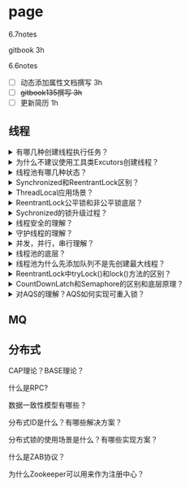 # page

6.7notes

gitbook 3h



6.6notes

* [ ] 动态添加属性文档撰写 3h
* [ ] ~~gitbook135撰写 3h~~
* [ ] 更新简历 1h

## 线程

<details>

<summary>有哪几种创建线程执行任务？</summary>

```
// 继承Thread类，重写run方法
// 实现Runnable接口，实现run方法
// 实现Callable接口，实现call方法，传入FutureTask类，可以获取线程返回值
// 线程池创建

线程状态：
NEW 
RUNNABLE
BLOCKED
WAITING
TIMED_WAITING
TERMINATED
```

</details>

<details>

<summary>为什么不建议使用工具类Excutors创建线程？</summary>

<pre><code>Executors.newSingleThreadExecutor();
Executors.newFixedThreadPool();
<strong>Executors.newCachedThreadPool();
</strong><strong>参数是写死的,线程无限，队列无限,会造成OOM
</strong><strong>底层都是new ThreadPoolExecutor(int corePoolSize,
</strong>                              int maximumPoolSize,
                              long keepAliveTime,
                              TimeUnit unit,
                              BlockingQueue&#x3C;Runnable> workQueue,
                              ThreadFactory threadFactory,
                              RejectedExecutionHandler handler)构造
</code></pre>

</details>

<details>

<summary>线程池有哪几种状态？</summary>

```
// ThreadPoolExecutor线程池执行类
runState is stored in the high-order bits
private static final int RUNNING 正常运行 ;//既能接受新任务也能处理队列中的任务
private static final int SHUTDOWN  正在关闭状态;//调用shutdown方法
private static final int STOP 正常停止状态;//调用shutdownnow方法
private static final int TIDYING ;//
private static final int TERMINATED;//调用terminated()方法
```

</details>

<details>

<summary>Synchronized和ReentrantLock区别？</summary>

```
synchronized:
关键字，非公平锁，自动加锁与释放锁，锁的是对象，底层有锁升级过程

ReentrantLock：
类，公平锁与非公平锁，手动加锁与释放锁，state标识锁的状态，没有锁升级过程
```

</details>

<details>

<summary>ThreadLocal应用场景？</summary>

线程本地存储机制，将数据缓存在某个线程内部，该线程能在任意时刻任意方法获取缓存的数据。同一个线程内数据传递机制。

经典应用场景是连接管理，一个线程持有一个连接，连接对象可以在不同方法直接进行传递。线程之间不共享同一个连接。



<pre><code><strong>ThreadLocal local = new ThreadLocal();// 创建一个线程的本地变量
</strong><strong>local.set();
</strong><strong>local.get();
</strong><strong>
</strong><strong>public class Thread{
</strong>    ThreadLocal.ThreadLocalMap threadLocals = null;
<strong>}
</strong>
<strong>ThreadLocal底层由ThreadLocalMap实现。
</strong><strong>每个Thread对象都存在一个ThreadLocalMap
</strong><strong>Map的key为ThreadLocal对象，value为需要缓存的值
</strong><strong>若线程池中使用ThreadLocal会造成内存泄漏。因为ThreadLocal对象使用完，
</strong><strong>应该把设置的keyvalue回收。但线程池线程不会回收，而线程对象通过强引用指向Map
</strong><strong>map也通过强引用指向entry对象。线程不被回收，entry对象也不会回收，会出现内存泄
</strong><strong>解决办法：使用完threadlocal后手动调用remove方法，手动清除entry对象。
</strong><strong>
</strong></code></pre>

</details>

<details>

<summary>ReentrantLock公平锁和非公平锁底层？</summary>

底层实现使用AQS进行排队

区别在于线程使用lock方法加锁时。

</details>

<details>

<summary>Sychronized的锁升级过程？</summary>

偏向锁：在锁对象的对象头记录当前锁是哪个线程占用，记录线程ID.下次又来获取该锁可直接获取。

轻量级锁：由偏向锁升级，当一个线程获取该锁，这把锁是偏向锁。另一线程来竞争锁，偏向锁会升级为轻量级锁。轻量级锁通过自旋实现，不会阻塞线程。

重量级锁：如果自旋次数过多仍没有获取到锁，就会升级为重量级锁，重量级锁导致线程阻塞

自旋锁CAS

</details>





<details>

<summary>线程安全的理解？</summary>

一段代码在多个线程同时执行的情况下，是否得到正确的结果。

</details>

<details>

<summary>守护线程的理解？</summary>

用户线程和守护线程

普通线程运行完就会关闭。

守护线程是JVM的后台线程。其他普通线程全部关闭后，守护线程才会关闭。垃圾回收线程也是守护线程。

</details>

<details>

<summary>并发，并行，串行理解？</summary>

串行，一个任务执行完，才能执行下一个任务

并行，两个任务同时执行

并发，

</details>

<details>

<summary>线程池的底层？</summary>

底层是队列和线程实现



</details>



<details>

<summary>线程池为什么先添加队列不是先创建最大线程？</summary>



</details>

<details>

<summary>ReentrantLock中tryLock()和lock()方法的区别？</summary>



</details>

<details>

<summary>CountDownLatch和Semaphore的区别和底层原理？</summary>



</details>

<details>

<summary>对AQS的理解？AQS如何实现可重入锁？</summary>

AQS是java的线程同步的框架。

在AQS中，维护了一个信号量state和一个双向链表队列，其中，这个线程队列是用来给

线程排队的，state相当红绿灯，控制线程排队或放行。

在可重入锁场景下，state用来表示加锁的次数，0标识无锁。每加锁state加1，每释放锁，state减1

</details>







## MQ

## 分布式

CAP理论？BASE理论？

什么是RPC?

数据一致性模型有哪些？

分布式ID是什么？有哪些解决方案？

分布式锁的使用场景是什么？有哪些实现方案？

什么是ZAB协议？

为什么Zookeeper可以用来作为注册中心？






















